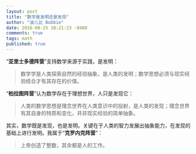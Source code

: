 ```yaml
---
layout: post
title: "数学是发明还是发现"
author: "波儿比 Bobbie"
date: 2016-08-25 10:21:23 -0400
comments: true
tags: math
published: true
---
```


“**亚里士多德阵营**”支持数学来源于实践，是发明：

> 数学学是人类探索自然的经验抽象，是人类的发明；数学思想必须与现实经验结合才有其存在的价值。

“**柏拉图阵营**”认为数学存在于理想世界，人只是发现它：

> 人类的数学思想是理念世界在人类意识中的投射，是人类的发现；理念世界有其自身的特质和变化，并非现实经验的简单抽象。

其实，数学既是发现，也是发明。关键在于人类的智力发展出抽象能力，在发现的基础上进行发明。我属于“**克罗内克阵营**”：

> 上帝创造了整数，其余都是人的工作。
